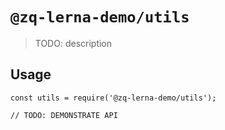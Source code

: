 # `@zq-lerna-demo/utils`

> TODO: description

## Usage

```
const utils = require('@zq-lerna-demo/utils');

// TODO: DEMONSTRATE API
```
